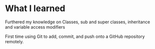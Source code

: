 # What I learned
Furthered my knowledge on Classes, sub and super classes, inheritance
and variable access modifiers

First time using Git to add, commit, and push onto a GitHub repository remotely. 
